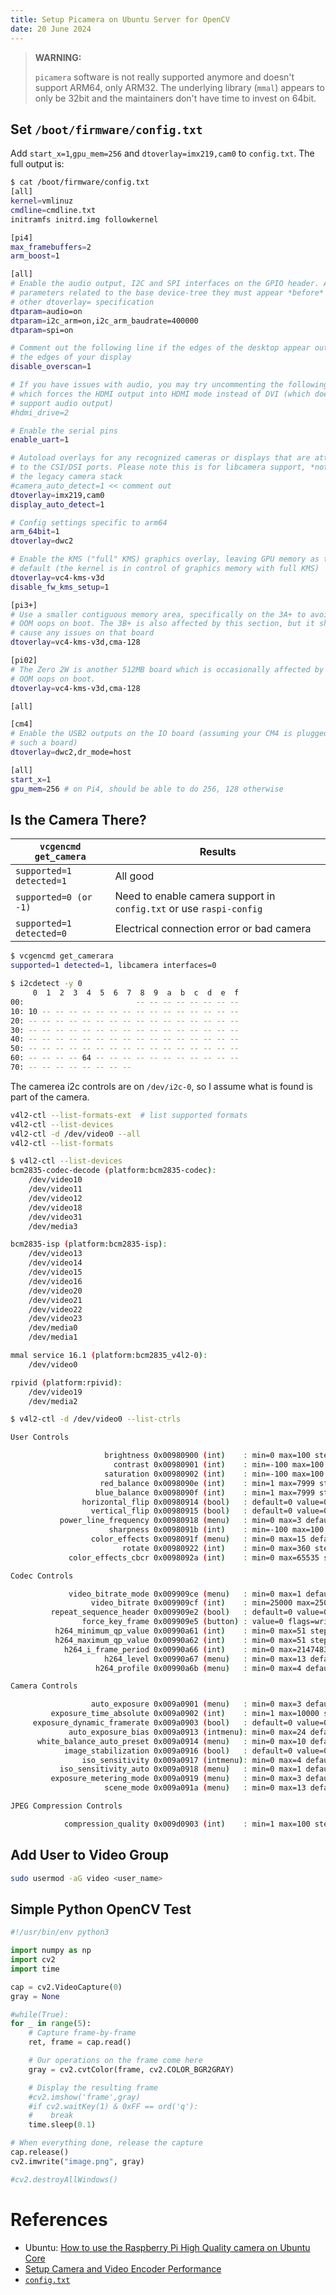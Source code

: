 ```yaml
---
title: Setup Picamera on Ubuntu Server for OpenCV
date: 20 June 2024
---
```


> **WARNING:**
>
> `picamera` software is not really supported anymore and doesn't support ARM64, only ARM32.
> The underlying library (`mmal`) appears to only be 32bit and the maintainers don't
> have time to invest on 64bit.

## Set `/boot/firmware/config.txt`

Add `start_x=1`,`gpu_mem=256` and `dtoverlay=imx219,cam0` to `config.txt`. The
full output is:

```bash
$ cat /boot/firmware/config.txt 
[all]
kernel=vmlinuz
cmdline=cmdline.txt
initramfs initrd.img followkernel

[pi4]
max_framebuffers=2
arm_boost=1

[all]
# Enable the audio output, I2C and SPI interfaces on the GPIO header. As these
# parameters related to the base device-tree they must appear *before* any
# other dtoverlay= specification
dtparam=audio=on
dtparam=i2c_arm=on,i2c_arm_baudrate=400000
dtparam=spi=on

# Comment out the following line if the edges of the desktop appear outside
# the edges of your display
disable_overscan=1

# If you have issues with audio, you may try uncommenting the following line
# which forces the HDMI output into HDMI mode instead of DVI (which doesn't
# support audio output)
#hdmi_drive=2

# Enable the serial pins
enable_uart=1

# Autoload overlays for any recognized cameras or displays that are attached
# to the CSI/DSI ports. Please note this is for libcamera support, *not* for
# the legacy camera stack
#camera_auto_detect=1 << comment out
dtoverlay=imx219,cam0
display_auto_detect=1

# Config settings specific to arm64
arm_64bit=1
dtoverlay=dwc2

# Enable the KMS ("full" KMS) graphics overlay, leaving GPU memory as the
# default (the kernel is in control of graphics memory with full KMS)
dtoverlay=vc4-kms-v3d
disable_fw_kms_setup=1

[pi3+]
# Use a smaller contiguous memory area, specifically on the 3A+ to avoid an
# OOM oops on boot. The 3B+ is also affected by this section, but it shouldn't
# cause any issues on that board
dtoverlay=vc4-kms-v3d,cma-128

[pi02]
# The Zero 2W is another 512MB board which is occasionally affected by the same
# OOM oops on boot.
dtoverlay=vc4-kms-v3d,cma-128

[all]

[cm4]
# Enable the USB2 outputs on the IO board (assuming your CM4 is plugged into
# such a board)
dtoverlay=dwc2,dr_mode=host

[all]
start_x=1
gpu_mem=256 # on Pi4, should be able to do 256, 128 otherwise
```

## Is the Camera There?

| `vcgencmd get_camera`    | Results  |
|--------------------------|----------|
| `supported=1 detected=1` | All good |
| `supported=0 (or -1)`    | Need to enable camera support in `config.txt` or use `raspi-config` |
| `supported=1 detected=0` | Electrical connection error or bad camera |

```bash
$ vcgencmd get_camerara
supported=1 detected=1, libcamera interfaces=0
```

```bash
$ i2cdetect -y 0
     0  1  2  3  4  5  6  7  8  9  a  b  c  d  e  f
00:                         -- -- -- -- -- -- -- -- 
10: 10 -- -- -- -- -- -- -- -- -- -- -- -- -- -- -- 
20: -- -- -- -- -- -- -- -- -- -- -- -- -- -- -- -- 
30: -- -- -- -- -- -- -- -- -- -- -- -- -- -- -- -- 
40: -- -- -- -- -- -- -- -- -- -- -- -- -- -- -- -- 
50: -- -- -- -- -- -- -- -- -- -- -- -- -- -- -- -- 
60: -- -- -- -- 64 -- -- -- -- -- -- -- -- -- -- -- 
70: -- -- -- -- -- -- -- --      
```

The camerea i2c controls are on `/dev/i2c-0`, so I assume what is found is part of the camera.

```bash
v4l2-ctl --list-formats-ext  # list supported formats
v4l2-ctl --list-devices
v4l2-ctl -d /dev/video0 --all
v4l2-ctl --list-formats
```

```bash
$ v4l2-ctl --list-devices
bcm2835-codec-decode (platform:bcm2835-codec):
	/dev/video10
	/dev/video11
	/dev/video12
	/dev/video18
	/dev/video31
	/dev/media3

bcm2835-isp (platform:bcm2835-isp):
	/dev/video13
	/dev/video14
	/dev/video15
	/dev/video16
	/dev/video20
	/dev/video21
	/dev/video22
	/dev/video23
	/dev/media0
	/dev/media1

mmal service 16.1 (platform:bcm2835_v4l2-0):
	/dev/video0

rpivid (platform:rpivid):
	/dev/video19
	/dev/media2


```

```bash
$ v4l2-ctl -d /dev/video0 --list-ctrls

User Controls

                     brightness 0x00980900 (int)    : min=0 max=100 step=1 default=50 value=50 flags=slider
                       contrast 0x00980901 (int)    : min=-100 max=100 step=1 default=0 value=0 flags=slider
                     saturation 0x00980902 (int)    : min=-100 max=100 step=1 default=0 value=0 flags=slider
                    red_balance 0x0098090e (int)    : min=1 max=7999 step=1 default=1000 value=1000 flags=slider
                   blue_balance 0x0098090f (int)    : min=1 max=7999 step=1 default=1000 value=1000 flags=slider
                horizontal_flip 0x00980914 (bool)   : default=0 value=0
                  vertical_flip 0x00980915 (bool)   : default=0 value=0
           power_line_frequency 0x00980918 (menu)   : min=0 max=3 default=1 value=1 (50 Hz)
                      sharpness 0x0098091b (int)    : min=-100 max=100 step=1 default=0 value=0 flags=slider
                  color_effects 0x0098091f (menu)   : min=0 max=15 default=0 value=0 (None)
                         rotate 0x00980922 (int)    : min=0 max=360 step=90 default=0 value=0 flags=modify-layout
             color_effects_cbcr 0x0098092a (int)    : min=0 max=65535 step=1 default=32896 value=32896

Codec Controls

             video_bitrate_mode 0x009909ce (menu)   : min=0 max=1 default=0 value=0 (Variable Bitrate) flags=update
                  video_bitrate 0x009909cf (int)    : min=25000 max=25000000 step=25000 default=10000000 value=10000000
         repeat_sequence_header 0x009909e2 (bool)   : default=0 value=0
                force_key_frame 0x009909e5 (button) : value=0 flags=write-only, execute-on-write
          h264_minimum_qp_value 0x00990a61 (int)    : min=0 max=51 step=1 default=0 value=0
          h264_maximum_qp_value 0x00990a62 (int)    : min=0 max=51 step=1 default=0 value=0
            h264_i_frame_period 0x00990a66 (int)    : min=0 max=2147483647 step=1 default=60 value=60
                     h264_level 0x00990a67 (menu)   : min=0 max=13 default=11 value=11 (4)
                   h264_profile 0x00990a6b (menu)   : min=0 max=4 default=4 value=4 (High)

Camera Controls

                  auto_exposure 0x009a0901 (menu)   : min=0 max=3 default=0 value=0 (Auto Mode)
         exposure_time_absolute 0x009a0902 (int)    : min=1 max=10000 step=1 default=1000 value=1000
     exposure_dynamic_framerate 0x009a0903 (bool)   : default=0 value=0
             auto_exposure_bias 0x009a0913 (intmenu): min=0 max=24 default=12 value=12 (0 0x0)
      white_balance_auto_preset 0x009a0914 (menu)   : min=0 max=10 default=1 value=1 (Auto)
            image_stabilization 0x009a0916 (bool)   : default=0 value=0
                iso_sensitivity 0x009a0917 (intmenu): min=0 max=4 default=0 value=0 (0 0x0)
           iso_sensitivity_auto 0x009a0918 (menu)   : min=0 max=1 default=1 value=1 (Auto)
         exposure_metering_mode 0x009a0919 (menu)   : min=0 max=3 default=0 value=0 (Average)
                     scene_mode 0x009a091a (menu)   : min=0 max=13 default=0 value=0 (None)

JPEG Compression Controls

            compression_quality 0x009d0903 (int)    : min=1 max=100 step=1 default=30 value=30

```

## Add User to Video Group

```bash
sudo usermod -aG video <user_name>
```

## Simple Python OpenCV Test

```python
#!/usr/bin/env python3

import numpy as np
import cv2
import time

cap = cv2.VideoCapture(0)
gray = None

#while(True):
for _ in range(5):
    # Capture frame-by-frame
    ret, frame = cap.read()

    # Our operations on the frame come here
    gray = cv2.cvtColor(frame, cv2.COLOR_BGR2GRAY)

    # Display the resulting frame
    #cv2.imshow('frame',gray)
    #if cv2.waitKey(1) & 0xFF == ord('q'):
    #    break
    time.sleep(0.1)

# When everything done, release the capture
cap.release()
cv2.imwrite("image.png", gray)

#cv2.destroyAllWindows()
```

# References

- Ubuntu: [How to use the Raspberry Pi High Quality camera on Ubuntu Core](https://ubuntu.com/blog/how-to-stream-video-with-raspberry-pi-hq-camera-on-ubuntu-core)
- [Setup Camera and Video Encoder Performance](https://www.codeinsideout.com/blog/pi/set-up-camera/#test-camera)
- [`config.txt`](https://www.raspberrypi.com/documentation/computers/config_txt.html#memory-options)
